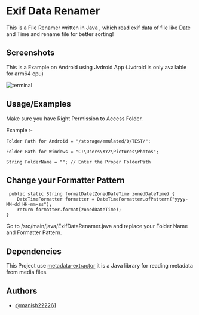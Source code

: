 # Exif Data Renamer

This is a File Renamer written in Java , which read exif data of file like Date and Time and rename file for better sorting!


## Screenshots
This is a Example on Android using Jvdroid App (Jvdroid is only available for arm64 cpu)

![terminal](https://github.com/user-attachments/assets/aea6155f-c166-4043-a43d-6786d8734748)





## Usage/Examples

Make sure you have Right Permission to Access Folder.

  Example :- 

    Folder Path for Android = "/storage/emulated/0/TEST/";

    Folder Path for Windows = "C:\Users\XYZ\Pictures\Photos";

    String FolderName = ""; // Enter the Proper FolderPath

  ## Change your Formatter Pattern

     public static String formatDate(ZonedDateTime zonedDateTime) {
        DateTimeFormatter formatter = DateTimeFormatter.ofPattern("yyyy-MM-dd_HH-mm-ss");
        return formatter.format(zonedDateTime);
    }

Go to /src/main/java/ExifDataRenamer.java and replace your Folder Name and Formatter Pattern.
        


## Dependencies

This Project use [metadata-extractor](https://github.com/drewnoakes/metadata-extractor) it is a Java library for reading metadata from media files.
## Authors

- [@manish222261](https://github.com/manish222261-code/)
